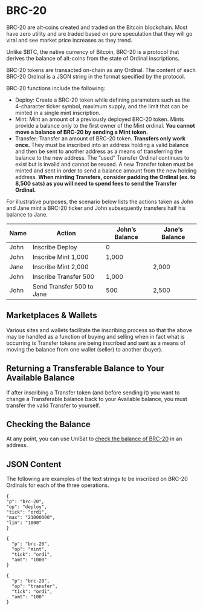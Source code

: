 # BRC-20

BRC-20 are alt-coins created and traded on the Bitcoin blockchain. Most have zero utility and are traded based on pure speculation that they will go viral and see market price increases as they trend.

Unlike $BTC, the native currency of Bitcoin, BRC-20 is a protocol that derives the balance of alt-coins from the state of Ordinal inscriptions.

BRC-20 tokens are transacted on-chain as any Ordinal. The content of each BRC-20 Ordinal is a JSON string in the format specified by the protocol.

BRC-20 functions include the following:
- Deploy: Create a BRC-20 token while defining parameters such as the 4-character ticker symbol, maximum supply, and the limit that can be minted in a single mint inscription.
- Mint: Mint an amount of a previously deployed BRC-20 token. Mints provide a balance only to the first owner of the Mint ordinal. **You cannot move a balance of BRC-20 by sending a Mint token.**
- Transfer: Transfer an amount of BRC-20 token. **Transfers only work once.** They must be inscribed into an address holding a valid balance and then be sent to another address as a means of transferring the balance to the new address. The “used” Transfer Ordinal continues to exist but is invalid and cannot be reused.  A new Transfer token must be minted and sent in order to send a balance amount from the new holding address. **When minting Transfers, consider padding the Ordinal (ex. to 8,500 sats) as you will need to spend fees to send the Transfer Ordinal.**

For illustrative purposes, the scenario below lists the actions taken as John and Jane mint a BRC-20 ticker and John subsequently transfers half his balance to Jane.

|Name   |Action                     | John’s Balance| Jane’s Balance|
|-------|---------------------------|---------------|---------------|
|John   |Inscribe Deploy		        |              0|               |
|John   |Inscribe Mint 1,000	      |          1,000|               |
|Jane   |Inscribe Mint 2,000	      |               |          2,000|
|John   |Inscribe Transfer 500      |     	   1,000|     	        |
|John   |Send Transfer 500 to Jane	|            500|		       2,500|

## Marketplaces & Wallets

Various sites and wallets facilitate the inscribing process so that the above may be handled as a function of buying and selling when in fact what is occurring is Transfer tokens are being inscribed and sent as a means of moving the balance from one wallet (seller) to another (buyer).

## Returning a Transferable Balance to Your Available Balance
If after inscribing a Transfer token (and before sending it) you want to change a Transferable balance back to your Available balance, you must transfer the valid Transfer to yourself.

## Checking the Balance
At any point, you can use UniSat to [check the balance of BRC-20](https://unisat.io/brc20) in an address.

## JSON Content
The following are examples of the text strings to be inscribed on BRC-20 Ordinals for each of the three operations.

```
{ 
"p": "brc-20",
"op": "deploy",
"tick": "ordi",
"max": "21000000",
"lim": "1000"
}

{ 
  "p": "brc-20",
  "op": "mint",
  "tick": "ordi",
  "amt": "1000"
}

{ 
  "p": "brc-20",
  "op": "transfer",
  "tick": "ordi",
  "amt": "100"
}
```

